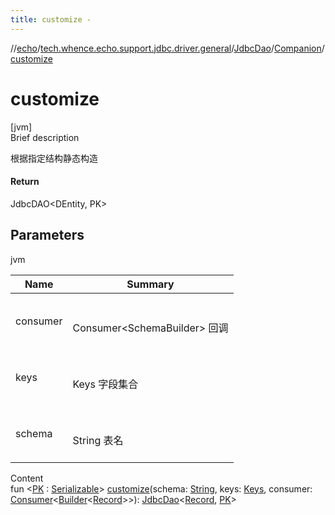 ```yaml
---
title: customize -
---
```

//[echo](../../../index.md)/[tech.whence.echo.support.jdbc.driver.general](../../index.md)/[JdbcDao](../index.md)/[Companion](index.md)/[customize](customize.md)



# customize  
[jvm]  
Brief description  


根据指定结构静态构造



#### Return  


JdbcDAO<DEntity, PK>



## Parameters  
  
jvm  
  
|  Name|  Summary| 
|---|---|
| consumer| <br><br>Consumer<SchemaBuilder<DEntity>> 回调<br><br>
| keys| <br><br>Keys 字段集合<br><br>
| schema| <br><br>String 表名<br><br>
  
  
Content  
fun <[PK](customize.md) : [Serializable](https://docs.oracle.com/javase/8/docs/api/java/io/Serializable.html)> [customize](customize.md)(schema: [String](https://kotlinlang.org/api/latest/jvm/stdlib/kotlin/-string/index.html), keys: [Keys](../../../tech.whence.echo.dal.schema.key/-keys/index.md), consumer: [Consumer](../../../tech.whence.echo.function/-consumer/index.md)<[Builder](../../../tech.whence.echo.dal.schema/-builder/index.md)<[Record](../../../tech.whence.echo.dal.entity/-record/index.md)>>): [JdbcDao](../index.md)<[Record](../../../tech.whence.echo.dal.entity/-record/index.md), [PK](customize.md)>  



